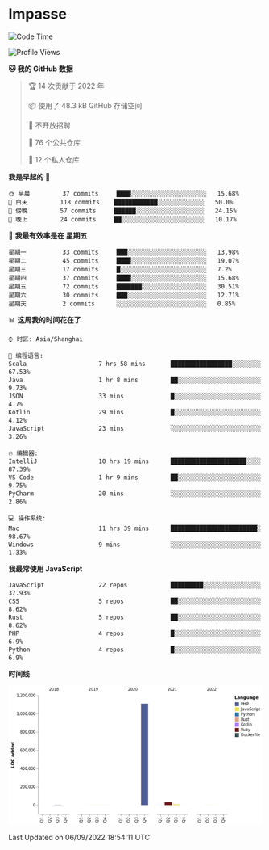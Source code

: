 # Impasse

<!--START_SECTION:waka-->
![Code Time](http://img.shields.io/badge/Code%20Time-1%2C521%20hrs%2025%20mins-blue)

![Profile Views](http://img.shields.io/badge/%E4%B8%AA%E4%BA%BA%E8%B5%84%E6%96%99%E8%A7%82%E7%9C%8B%E6%AC%A1%E6%95%B0-4-blue)

**🐱 我的 GitHub 数据** 

> 🏆 14 次贡献于 2022 年
 > 
> 📦  使用了 48.3 kB GitHub 存储空间 
 > 
> 🚫 不开放招聘
 > 
> 📜 76 个公共仓库 
 > 
> 🔑 12 个私人仓库  
 > 
**我是早起的 🐤** 

```text
🌞 早晨         37 commits     ████░░░░░░░░░░░░░░░░░░░░░   15.68% 
🌆 白天         118 commits    ████████████░░░░░░░░░░░░░   50.0% 
🌃 傍晚         57 commits     ██████░░░░░░░░░░░░░░░░░░░   24.15% 
🌙 晚上         24 commits     ██░░░░░░░░░░░░░░░░░░░░░░░   10.17%

```
📅 **我最有效率是在 星期五** 

```text
星期一          33 commits     ███░░░░░░░░░░░░░░░░░░░░░░   13.98% 
星期二          45 commits     ████░░░░░░░░░░░░░░░░░░░░░   19.07% 
星期三          17 commits     █░░░░░░░░░░░░░░░░░░░░░░░░   7.2% 
星期四          37 commits     ████░░░░░░░░░░░░░░░░░░░░░   15.68% 
星期五          72 commits     ███████░░░░░░░░░░░░░░░░░░   30.51% 
星期六          30 commits     ███░░░░░░░░░░░░░░░░░░░░░░   12.71% 
星期天          2 commits      ░░░░░░░░░░░░░░░░░░░░░░░░░   0.85%

```


📊 **这周我的时间花在了** 

```text
⌚︎ 时区: Asia/Shanghai

💬 编程语言: 
Scala                    7 hrs 58 mins       █████████████████░░░░░░░░   67.53% 
Java                     1 hr 8 mins         ██░░░░░░░░░░░░░░░░░░░░░░░   9.73% 
JSON                     33 mins             █░░░░░░░░░░░░░░░░░░░░░░░░   4.7% 
Kotlin                   29 mins             █░░░░░░░░░░░░░░░░░░░░░░░░   4.12% 
JavaScript               23 mins             ░░░░░░░░░░░░░░░░░░░░░░░░░   3.26%

🔥 编辑器: 
IntelliJ                 10 hrs 19 mins      █████████████████████░░░░   87.39% 
VS Code                  1 hr 9 mins         ██░░░░░░░░░░░░░░░░░░░░░░░   9.75% 
PyCharm                  20 mins             ░░░░░░░░░░░░░░░░░░░░░░░░░   2.86%

💻 操作系统: 
Mac                      11 hrs 39 mins      ████████████████████████░   98.67% 
Windows                  9 mins              ░░░░░░░░░░░░░░░░░░░░░░░░░   1.33%

```

**我最常使用 JavaScript** 

```text
JavaScript               22 repos            █████████░░░░░░░░░░░░░░░░   37.93% 
CSS                      5 repos             ██░░░░░░░░░░░░░░░░░░░░░░░   8.62% 
Rust                     5 repos             ██░░░░░░░░░░░░░░░░░░░░░░░   8.62% 
PHP                      4 repos             █░░░░░░░░░░░░░░░░░░░░░░░░   6.9% 
Python                   4 repos             █░░░░░░░░░░░░░░░░░░░░░░░░   6.9%

```


**时间线**

![Chart not found](https://raw.githubusercontent.com/impasse/impasse/master/charts/bar_graph.png) 


 Last Updated on 06/09/2022 18:54:11 UTC
<!--END_SECTION:waka-->
